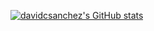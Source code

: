 [![davidcsanchez's GitHub stats](https://github-readme-stats.vercel.app/api?username=davidcsanchez)](https://github.com/anuraghazra/github-readme-stats)
